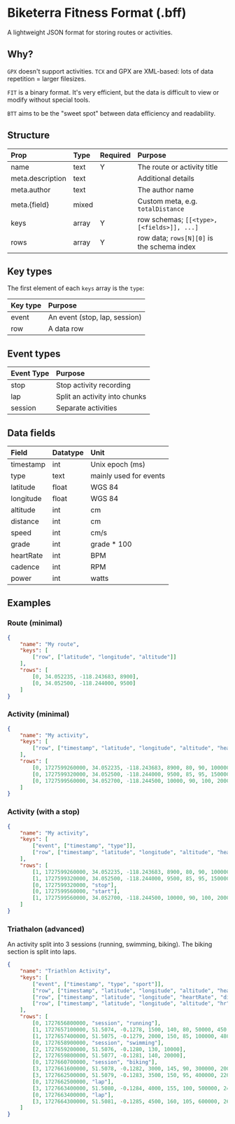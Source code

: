 # Biketerra Fitness Format (.bff)
A lightweight JSON format for storing routes or activities.

## Why?

`GPX` doesn't support activities. `TCX` and GPX are XML-based: lots of data repetition = larger filesizes.

`FIT` is a binary format. It's very efficient, but the data is difficult to view or modify without special tools.

`BTT` aims to be the "sweet spot" between data efficiency and readability.

## Structure

| Prop | Type | Required | Purpose |
| :--- | :--- | :------- | :------ |
| name | text | Y | The route or activity title |
| meta.description | text || Additional details |
| meta.author | text || The author name |
| meta.{field} | mixed || Custom meta, e.g. `totalDistance`
| keys | array | Y | row schemas; `[[<type>, [<fields>]], ...]` |
| rows | array | Y | row data; `rows[N][0]` is the schema index |

## Key types
The first element of each `keys` array is the `type`:

| Key type | Purpose |
| :------- | :------ |
| event | An event (stop, lap, session) |
| row | A data row |

## Event types

| Event Type | Purpose |
| :--------- | :------ |
| stop | Stop activity recording |
| lap | Split an activity into chunks |
| session | Separate activities |

## Data fields

| Field | Datatype | Unit |
| :---- | :------- | :--- |
| timestamp | int | Unix epoch (ms) |
| type | text | mainly used for events |
| latitude | float | WGS 84 |
| longitude | float | WGS 84 |
| altitude | int | cm |
| distance | int | cm |
| speed | int | cm/s |
| grade | int | grade * 100 |
| heartRate | int | BPM |
| cadence | int | RPM |
| power | int | watts |

## Examples

### Route (minimal)

```json
{
    "name": "My route",
    "keys": [
        ["row", ["latitude", "longitude", "altitude"]]
    ],
    "rows": [
        [0, 34.052235, -118.243683, 8900],
        [0, 34.052500, -118.244000, 9500]
    ]
}
```

### Activity (minimal)

```json
{
    "name": "My activity",
    "keys": [
        ["row", ["timestamp", "latitude", "longitude", "altitude", "heartRate", "cadence", "distance", "speed", "power", "grade"]]
    ],
    "rows": [
        [0, 1727599260000, 34.052235, -118.243683, 8900, 80, 90, 100000, 500, 200, 150],
        [0, 1727599320000, 34.052500, -118.244000, 9500, 85, 95, 150000, 520, 210, 180],
        [0, 1727599560000, 34.052700, -118.244500, 10000, 90, 100, 200000, 550, 220, 200]
    ]
}
```

### Activity (with a stop)

```json
{
    "name": "My activity",
    "keys": [
        ["event", ["timestamp", "type"]],
        ["row", ["timestamp", "latitude", "longitude", "altitude", "heartRate", "cadence", "distance", "speed", "power", "grade"]]
    ],
    "rows": [
        [1, 1727599260000, 34.052235, -118.243683, 8900, 80, 90, 100000, 500, 200, 150],
        [1, 1727599320000, 34.052500, -118.244000, 9500, 85, 95, 150000, 520, 210, 180],
        [0, 1727599320000, "stop"],
        [0, 1727599560000, "start"],
        [1, 1727599560000, 34.052700, -118.244500, 10000, 90, 100, 200000, 550, 220, 200]
    ]
}
```

### Triathalon (advanced)

An activity split into 3 sessions (running, swimming, biking). The biking section is split into laps.

```json
{
    "name": "Triathlon Activity",
    "keys": [
        ["event", ["timestamp", "type", "sport"]],
        ["row", ["timestamp", "latitude", "longitude", "altitude", "heartRate", "cadence", "distance", "speed", "grade"]],
        ["row", ["timestamp", "latitude", "longitude", "heartRate", "distance"]],
        ["row", ["timestamp", "latitude", "longitude", "altitude", "hr", "cadence", "distance", "speed", "power", "grade"]]
    ],
    "rows": [
        [0, 1727656800000, "session", "running"],
        [1, 1727657100000, 51.5074, -0.1278, 1500, 140, 80, 50000, 450, 120],
        [1, 1727657400000, 51.5075, -0.1279, 2000, 150, 85, 100000, 480, 150],
        [0, 1727658900000, "session", "swimming"],
        [2, 1727659200000, 51.5076, -0.1280, 130, 10000],
        [2, 1727659800000, 51.5077, -0.1281, 140, 20000],
        [0, 1727660700000, "session", "biking"],
        [3, 1727661600000, 51.5078, -0.1282, 3000, 145, 90, 300000, 2000, 250, 100],
        [3, 1727662500000, 51.5079, -0.1283, 3500, 150, 95, 400000, 2200, 260, 120],
        [0, 1727662500000, "lap"],
        [3, 1727663400000, 51.5080, -0.1284, 4000, 155, 100, 500000, 2400, 270, 140],
        [0, 1727663400000, "lap"],
        [3, 1727664300000, 51.5081, -0.1285, 4500, 160, 105, 600000, 2600, 280, 160]
    ]
}
```
